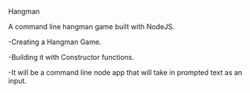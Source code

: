 Hangman

A command line hangman game built with NodeJS.

-Creating a Hangman Game.

-Building it with Constructor functions.

-It will be a command line node app that will take in prompted text as an input.
